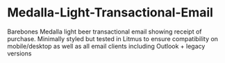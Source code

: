 # Medalla-Light-Transactional-Email
Barebones Medalla light beer transactional email showing receipt of purchase. Minimally styled but tested in Litmus to ensure compatibility on mobile/desktop as well as all email clients including Outlook + legacy versions 
